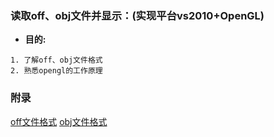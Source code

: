### 读取off、obj文件并显示：(实现平台vs2010+OpenGL)

* **目的:**
```
1. 了解off、obj文件格式
2. 熟悉opengl的工作原理
```

### 附录
[off文件格式](http://shape.cs.princeton.edu/benchmark/documentation/off_format.html)
[obj文件格式](http://baike.baidu.com/link?url=JvG6zDWxU7g0z-lZTtZw8atu1Yn3myTrvMUSIXklrErsSAJeobq1n81WsFj4MR1IjqHUShfC1LDTQLm7MJHkFPwEitM_D0JwVAODce1j9GW)
